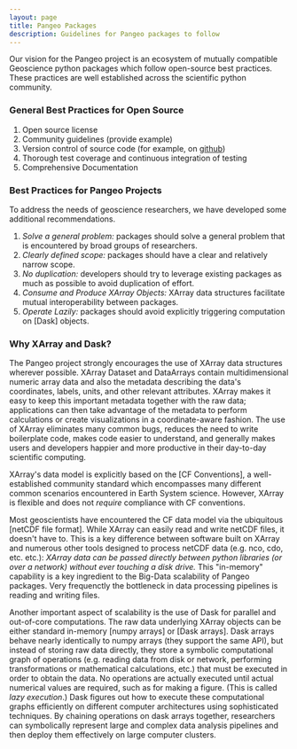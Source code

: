 ```yaml
---
layout: page
title: Pangeo Packages
description: Guidelines for Pangeo packages to follow
---
```


Our vision for the Pangeo project is an ecosystem of mutually compatible
Geoscience python packages which follow open-source best practices.
These practices are well established across the scientific python community.

### General Best Practices for Open Source

1. Open source license
1. Community guidelines (provide example)
1. Version control of source code (for example, on [github](http://github.org))
1. Thorough test coverage and continuous integration of testing
1. Comprehensive Documentation

### Best Practices for Pangeo Projects

To address the needs of geoscience researchers, we have developed some
additional recommendations.

1. _Solve a general problem:_ packages should solve a general problem
that is encountered by broad groups of researchers.
1. _Clearly defined scope:_ packages should have a clear and relatively
narrow scope.
1. _No duplication:_ developers should try to leverage existing
packages as much as possible to avoid duplication of effort.
1. _Consume and Produce XArray Objects:_ XArray data structures facilitate
mutual interoperability between packages.
1. _Operate Lazily:_ packages should avoid explicitly triggering computation
on [Dask] objects.

### Why XArray and Dask?

The Pangeo project strongly encourages the use of XArray data structures
wherever possible.
XArray Dataset and DataArrays contain multidimensional
numeric array data and also the metadata describing the data's coordinates,
labels, units, and other relevant attributes.
XArray makes it easy to keep this important metadata together with the raw data;
applications can then take advantage of the metadata to perform calculations
or create visualizations in a coordinate-aware fashion.
The use of XArray eliminates many common bugs, reduces the need to write
boilerplate code, makes code easier to understand, and generally makes users
and developers happier and more productive in their day-to-day scientific
computing.


XArray's data model is explicitly based on the [CF Conventions], a
well-established community standard which encompasses many different common
scenarios encountered in Earth System science.
However, XArray is flexible and does not _require_ compliance with CF
conventions.

Most geoscientists have encountered the CF data model via the ubiquitous
[netCDF file format].
While XArray can easily read and write netCDF files, it doesn't have to.
This is a key difference between software built on XArray and numerous
other tools designed to process netCDF data (e.g. nco, cdo, etc. etc.):
_XArray data can be passed directly between python libraries (or over a
network) without ever touching a disk drive._
This "in-memory" capability is a key ingredient to the Big-Data scalability of
Pangeo packages.
Very frequenctly the bottleneck in data processing pipelines is reading and
writing files.

Another important aspect of scalability is the use of Dask for parallel and
out-of-core computations. The raw data underlying XArray objects can be either
standard in-memory [numpy arrays] or [Dask arrays]. Dask arrays behave nearly
identically to numpy arrays (they support the same API), but instead of storing
raw data directly, they store a symbolic computational graph of operations
(e.g. reading data from disk or network, performing transformations or
mathematical calculations, etc.) that must be executed in order to obtain the
data. No operations are actually executed until actual numerical values are
required, such as for making a figure. (This is called _lazy execution_.)
Dask figures out how to execute these computational graphs efficiently on
different computer architectures using sophisticated techniques.
By chaining operations on dask arrays together, researchers can symbolically
represent large and complex data analysis pipelines and then deploy them
effectively on large computer clusters.
